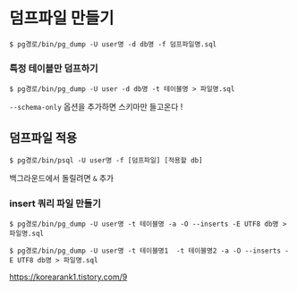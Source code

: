# 덤프파일 만들기

`$ pg경로/bin/pg_dump -U user명 -d db명 -f 덤프파일명.sql`



### 특정 테이블만 덤프하기

`$ pg경로/bin/pg_dump -U user -d db명 -t 테이블명 > 파일명.sql`

`--schema-only` 옵션을 추가하면 스키마만 들고온다 !



## 덤프파일 적용

`$ pg경로/bin/psql -U user명 -f [덤프파일] [적용할 db]`

백그라운드에서 돌릴려면 ` & ` 추가





### insert 쿼리 파일 만들기

`$ pg경로/bin/pg_dump -U user명 -t 테이블명 -a -O --inserts -E UTF8 db명 > 파일명.sql`

`$ pg경로/bin/pg_dump -U user명 -t 테이블명1  -t 테이블명2 -a -O --inserts -E UTF8 db명 > 파일명.sql`



https://korearank1.tistory.com/9